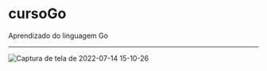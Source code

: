 # cursoGo
Aprendizado do linguagem Go

---

![Captura de tela de 2022-07-14 15-10-26](https://user-images.githubusercontent.com/102867453/179053984-3b302bf6-c490-4940-9914-47bf38a5daf3.png)
